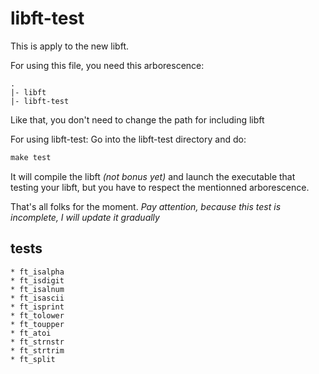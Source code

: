 libft-test
==========

This is apply to the new libft.

For using this file, you need this arborescence:

```shell
.
|- libft
|- libft-test
```
 
Like that, you don't need to change the path for including libft

For using libft-test:
Go into the libft-test directory and do:

 ```Makefile
 make test
 ```
It will compile the libft *(not bonus yet)* and launch the executable that testing
your libft, but you have to respect the mentionned arborescence.

That's all folks for the moment.
*Pay attention, because this test is incomplete, I will update it gradually*

tests
-----
	* ft_isalpha
	* ft_isdigit
	* ft_isalnum
	* ft_isascii
	* ft_isprint 
	* ft_tolower
	* ft_toupper
	* ft_atoi
	* ft_strnstr
	* ft_strtrim
	* ft_split
